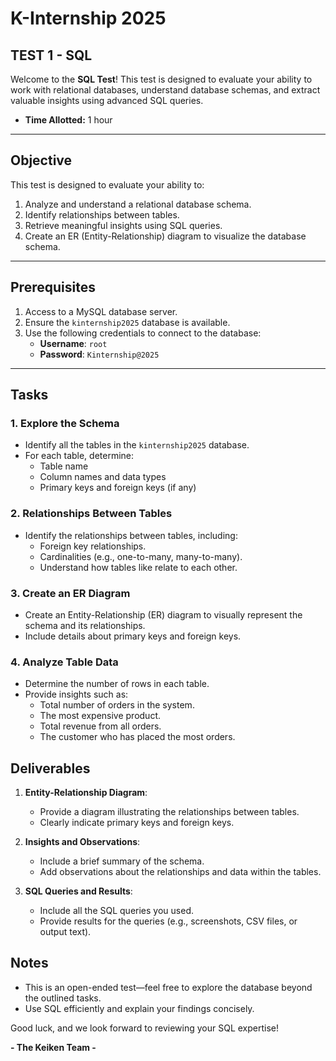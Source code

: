 # K-Internship 2025
## TEST 1 - SQL

Welcome to the **SQL Test**! This test is designed to evaluate your ability to work with relational databases, understand database schemas, and extract valuable insights using advanced SQL queries.

- **Time Allotted:** 1 hour
---

## **Objective**

This test is designed to evaluate your ability to:
1. Analyze and understand a relational database schema.
2. Identify relationships between tables.
3. Retrieve meaningful insights using SQL queries.
4. Create an ER (Entity-Relationship) diagram to visualize the database schema.

---

## **Prerequisites**

1. Access to a MySQL database server.
2. Ensure the `kinternship2025` database is available.
3. Use the following credentials to connect to the database:
   - **Username**: `root`
   - **Password**: `Kinternship@2025`

---

## **Tasks**

### **1. Explore the Schema**
- Identify all the tables in the `kinternship2025` database.
- For each table, determine:
  - Table name
  - Column names and data types
  - Primary keys and foreign keys (if any)

### **2. Relationships Between Tables**
- Identify the relationships between tables, including:
  - Foreign key relationships.
  - Cardinalities (e.g., one-to-many, many-to-many).
   - Understand how tables like relate to each other.

### **3. Create an ER Diagram**
- Create an Entity-Relationship (ER) diagram to visually represent the schema and its relationships.
- Include details about primary keys and foreign keys.

### **4. Analyze Table Data**
- Determine the number of rows in each table.
- Provide insights such as:
  - Total number of orders in the system.
  - The most expensive product.
  - Total revenue from all orders.
  - The customer who has placed the most orders.

## **Deliverables**

1. **Entity-Relationship Diagram**:
   - Provide a diagram illustrating the relationships between tables.
   - Clearly indicate primary keys and foreign keys.

2. **Insights and Observations**:
   - Include a brief summary of the schema.
   - Add observations about the relationships and data within the tables.

3. **SQL Queries and Results**:
   - Include all the SQL queries you used.
   - Provide results for the queries (e.g., screenshots, CSV files, or output text).

## **Notes**
- This is an open-ended test—feel free to explore the database beyond the outlined tasks.
- Use SQL efficiently and explain your findings concisely.


Good luck, and we look forward to reviewing your SQL expertise!

**- The Keiken Team -**
